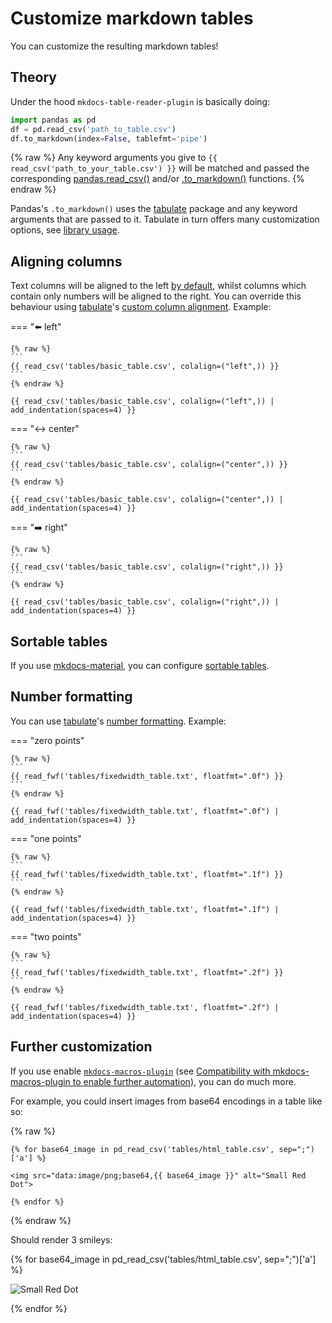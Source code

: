 # Customize markdown tables

You can customize the resulting markdown tables! 

## Theory

Under the hood `mkdocs-table-reader-plugin` is basically doing:

```python
import pandas as pd
df = pd.read_csv('path_to_table.csv')
df.to_markdown(index=False, tablefmt='pipe')
```

{% raw %}
Any keyword arguments you give to `{{ read_csv('path_to_your_table.csv') }}` will be matched and passed the corresponding [pandas.read_csv()](https://pandas.pydata.org/pandas-docs/stable/reference/api/pandas.read_csv.html) and/or 
[.to_markdown()](https://pandas.pydata.org/docs/reference/api/pandas.DataFrame.to_markdown.html) functions. 
{% endraw %}

Pandas's `.to_markdown()` uses the [tabulate](https://pypi.org/project/tabulate/) package and any keyword arguments that are passed to it. Tabulate in turn offers many customization options, see [library usage](https://github.com/astanin/python-tabulate#library-usage). 

## Aligning columns

Text columns will be aligned to the left [by default](https://github.com/astanin/python-tabulate#column-alignment), whilst columns which contain only numbers will be aligned to the right. You can override this behaviour using [tabulate](https://pypi.org/project/tabulate/)'s [custom column alignment](https://github.com/astanin/python-tabulate#custom-column-alignment). Example:

=== ":arrow_left: left"

    {% raw %}
    ```
    {{ read_csv('tables/basic_table.csv', colalign=("left",)) }}
    ```
    {% endraw %}

    {{ read_csv('tables/basic_table.csv', colalign=("left",)) | add_indentation(spaces=4) }}

=== ":left_right_arrow: center"

    {% raw %}
    ```
    {{ read_csv('tables/basic_table.csv', colalign=("center",)) }}
    ```
    {% endraw %}

    {{ read_csv('tables/basic_table.csv', colalign=("center",)) | add_indentation(spaces=4) }}

=== ":arrow_right: right"

    {% raw %}
    ```
    {{ read_csv('tables/basic_table.csv', colalign=("right",)) }}
    ```
    {% endraw %}

    {{ read_csv('tables/basic_table.csv', colalign=("right",)) | add_indentation(spaces=4) }}

## Sortable tables

If you use [mkdocs-material](https://squidfunk.github.io/mkdocs-material), you can configure [sortable tables](https://squidfunk.github.io/mkdocs-material/reference/data-tables/?h=tables#sortable-tables).

## Number formatting

You can use [tabulate](https://pypi.org/project/tabulate/)'s [number formatting](https://github.com/astanin/python-tabulate#number-formatting). Example:

=== "zero points"

    {% raw %}
    ```
    {{ read_fwf('tables/fixedwidth_table.txt', floatfmt=".0f") }}
    ```
    {% endraw %}

    {{ read_fwf('tables/fixedwidth_table.txt', floatfmt=".0f") | add_indentation(spaces=4) }}

=== "one points"

    {% raw %}
    ```
    {{ read_fwf('tables/fixedwidth_table.txt', floatfmt=".1f") }}
    ```
    {% endraw %}

    {{ read_fwf('tables/fixedwidth_table.txt', floatfmt=".1f") | add_indentation(spaces=4) }}

=== "two points"

    {% raw %}
    ```
    {{ read_fwf('tables/fixedwidth_table.txt', floatfmt=".2f") }}
    ```
    {% endraw %}

    {{ read_fwf('tables/fixedwidth_table.txt', floatfmt=".2f") | add_indentation(spaces=4) }}


## Further customization

If you use enable [`mkdocs-macros-plugin`](https://mkdocs-macros-plugin.readthedocs.io/en/latest/) (see [ Compatibility with mkdocs-macros-plugin to enable further automation](use_jinja2.md)), you can do much more.

For example, you could insert images from base64 encodings in a table like so:

{% raw %}
```jinja
{% for base64_image in pd_read_csv('tables/html_table.csv', sep=";")['a'] %}

<img src="data:image/png;base64,{{ base64_image }}" alt="Small Red Dot">

{% endfor %}
```
{% endraw %}

Should render 3 smileys:

{% for base64_image in pd_read_csv('tables/html_table.csv', sep=";")['a'] %}

<img src="data:image/png;base64,{{ base64_image }}" alt="Small Red Dot">

{% endfor %}

